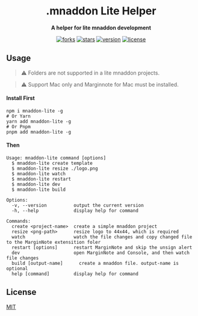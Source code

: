 <h1 align="center" style="margin-top: 10px;">.mnaddon Lite Helper</h1>
<p align="center">
  <b>A helper for lite mnaddon development</b>
</p>

<p align="center">
  <a href="https://github.com/marginnoteapp/mnaddon-lite-helper/network/members"><img src="https://img.shields.io/github/forks/marginnoteapp/mnaddon-lite-helper.svg?style=flat" alt="forks"></a>
  <a href="https://github.com/marginnoteapp/mnaddon-lite-helper/stargazers"><img src="https://img.shields.io/github/stars/marginnoteapp/mnaddon-lite-helper.svg?style=flat" alt="stars"></a>
  <a href="https://github.com/marginnoteapp/mnaddon-lite-helper/blob/main/package.json"><img src="https://img.shields.io/badge/version-v1.0.0-orange" alt="version"></a>
  <a href="https://github.com/marginnoteapp/mnaddon-lite-helper/blob/main/LICENSE"><img src="https://img.shields.io/badge/license-MIT-green" alt="license"></a>
</p>

## Usage
> ⚠️ Folders are not supported in a lite mnaddon projects.

> ⚠️ Support Mac only and Marginnote for Mac must be installed.
#### Install First
```shll
npm i mnaddon-lite -g
# Or Yarn
yarn add mnaddon-lite -g
# Or Pnpm
pnpm add mnaddon-lite -g
```
#### Then

```shll
Usage: mnaddon-lite command [options]
  $ mnaddon-lite create template
  $ mnaddon-lite resize ./logo.png
  $ mnaddon-lite watch
  $ mnaddon-lite restart
  $ mnaddon-lite dev
  $ mnaddon-lite build

Options:
  -v, --version          output the current version
  -h, --help             display help for command

Commands:
  create <project-name>  create a simple mnaddon project
  resize <png-path>      resize logo to 44x44, which is required
  watch                  watch the file changes and copy changed file to the MarginNote extensition foler
  restart [options]      restart MarginNote and skip the unsign alert
  dev                    open MarginNote and Console, and then watch file changes
  build [output-name]      create a mnaddon file. output-name is optional
  help [command]         display help for command
```
## License

[MIT](https://github.com/marginnoteapp/mnaddon-lite-helper/blob/main/LICENSE)